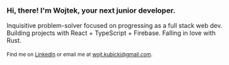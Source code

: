 ### Hi, there! I'm Wojtek, your next junior developer.
Inquisitive problem-solver focused on progressing as a full stack web dev.<br/>
Building projects with React + TypeScript + Firebase. Falling in love with Rust.<br/>
<br/>
<sup>Find me on [LinkedIn](https://www.linkedin.com/in/wojciech-kubicki-607197282/) or email me at wojt.kubicki@gmail.com.</sup>
